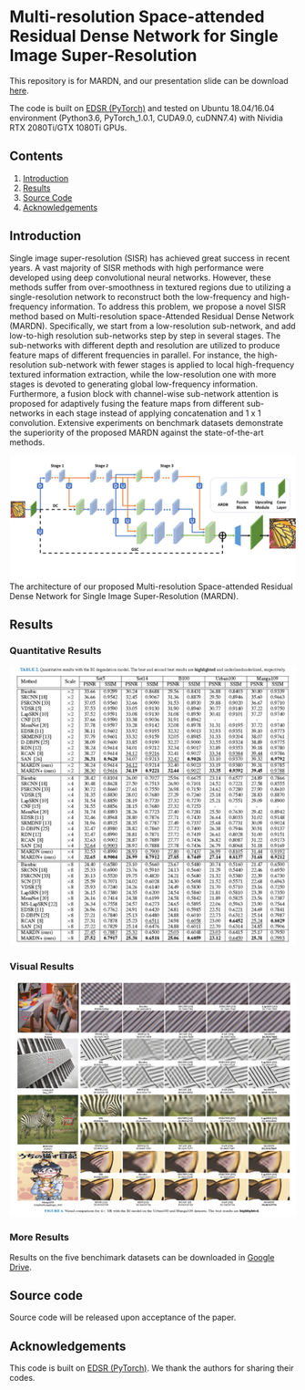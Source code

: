 
# Multi-resolution Space-attended Residual Dense Network for Single Image Super-Resolution
This repository is for MARDN, and our presentation slide can be download [here](https://drive.google.com/open?id=1YRJbslpObygQSd7DniG6HxIV-tNE6B7k).


The code is built on [EDSR (PyTorch)](https://github.com/thstkdgus35/EDSR-PyTorch) and tested on Ubuntu 18.04/16.04 environment (Python3.6, PyTorch_1.0.1, CUDA9.0, cuDNN7.4) with Nividia RTX 2080Ti/GTX 1080Ti GPUs.

## Contents
1. [Introduction](#introduction)
2. [Results](#results)
3. [Source Code](#source-code)
4. [Acknowledgements](#acknowledgements) 


## Introduction
Single image super-resolution (SISR) has achieved  great success in recent years. A vast majority of SISR methods with high performance were developed using deep convolutional neural networks. However, these methods suffer from over-smoothness in textured regions due to utilizing a single-resolution network to reconstruct both the low-frequency and high-frequency information. To address this problem, we propose a novel SISR method based on Multi-resolution space-Attended Residual Dense Network (MARDN). Specifically, we start from a low-resolution sub-network, and add low-to-high resolution sub-networks step by step in several stages. The sub-networks with different depth and resolution are utilized to produce feature maps of different frequencies in parallel. For instance, the high-resolution sub-network with fewer stages is applied to 
local high-frequency textured information extraction, while the low-resolution one with more stages is devoted to generating global low-frequency information. Furthermore, a fusion block with channel-wise sub-network attention is proposed for adaptively fusing the feature maps from different sub-networks in each stage instead of applying concatenation and 1 x 1 convolution. Extensive experiments on benchmark datasets demonstrate the superiority of the proposed MARDN against the state-of-the-art methods.

![MRDA](/imgs/MARDN.png)
The architecture of our proposed Multi-resolution Space-attended Residual Dense Network for Single Image Super-Resolution (MARDN).

## Results
### Quantitative Results
![PSNR_SSIM_BI](/imgs/QuantityResults.png)


### Visual Results
![Visual_PSNR_SSIM_BI](/imgs/QualityResult.png)

### More Results
Results on the five benchimark datasets can be downloaded in [Google Drive](https://drive.google.com/file/d/133L5zqqWuztqPLLH0WKXajeKWnhwYzEq/view?usp=sharing).

## Source code
Source code will be released upon acceptance of the paper.
## Acknowledgements
This code is built on [EDSR (PyTorch)](https://github.com/thstkdgus35/EDSR-PyTorch). We thank the authors for sharing their codes.
